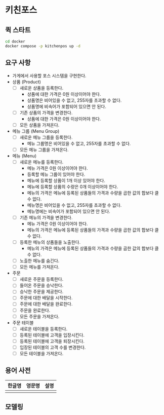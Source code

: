 # 키친포스

## 퀵 스타트

```sh
cd docker
docker compose -p kitchenpos up -d
```

## 요구 사항

- 가게에서 사용할 포스 시스템을 구현한다.
- 상품 (Product)
  - [ ] 새로운 상품을 등록한다.
    - 상품에 대한 가격은 0원 이상이어야 한다.
    - 상품명은 비어있을 수 없고, 255자를 초과할 수 없다.
    - 상품명에 비속어가 포함되어 있으면 안 된다.
  - [ ] 기존 상품의 가격을 변경한다.
    - 상품에 대한 가격은 0원 이상이어야 한다.
  - [ ] 모든 상품을 가져온다.
- 메뉴 그룹 (Menu Group)
  - [ ] 새로운 메뉴 그룹을 등록한다.
    - 메뉴 그룹명은 비어있을 수 없고, 255자를 초과할 수 없다.
  - [ ] 모든 메뉴 그룹을 가져온다.
- 메뉴 (Menu)
  - [ ] 새로운 메뉴를 등록한다.
    - 메뉴 가격은 0원 이상이어야 한다.
    - 등록할 메뉴 그룹이 있어야 한다.
    - 메뉴에 등록할 상품이 1개 이상 있어야 한다.
    - 메뉴에 등록할 상품의 수량은 0개 이상이어야 한다.
    - 메뉴의 가격은 메뉴에 등록된 상품들의 가격과 수량을 곱한 값의 합보다 클 수 없다.
    - 메뉴명은 비어있을 수 없고, 255자를 초과할 수 없다.
    - 메뉴명에는 비속어가 포함되어 있으면 안 된다.
  - [ ] 기존 메뉴의 가격을 변경한다.
    - 메뉴 가격은 0원 이상이어야 한다.
    - 메뉴의 가격은 메뉴에 등록된 상품들의 가격과 수량을 곱한 값의 합보다 클 수 없다.
  - [ ] 등록한 메뉴의 상품들을 노출한다.
    - 메뉴의 가격은 메뉴에 등록된 상품들의 가격과 수량을 곱한 값의 합보다 클 수 없다.
  - [ ] 노출한 메뉴를 숨긴다.
  - [ ] 모든 메뉴를 가져온다.
- 주문
  - [ ] 새로운 주문을 등록한다.
  - [ ] 들어온 주문을 승낙한다.
  - [ ] 승낙한 주문을 제공한다.
  - [ ] 주문에 대한 배달을 시작한다.
  - [ ] 주문에 대한 배달을 완료한다.
  - [ ] 주문을 완료한다.
  - [ ] 모든 주문을 가져온다.
- 주문 테이블
  - [ ] 새로운 테이블을 등록한다.
  - [ ] 등록된 테이블에 고객을 입장시킨다.
  - [ ] 등록된 테이블에 고객을 퇴장시킨다.
  - [ ] 입장된 테이블의 고객 수를 변경한다.
  - [ ] 모든 테이블을 가져온다.

## 용어 사전

| 한글명 | 영문명 | 설명 |
| --- | --- | --- |
|  |  |  |

## 모델링
